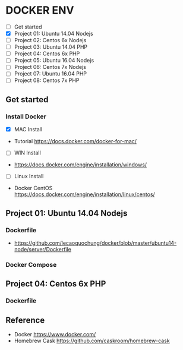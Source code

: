 # DOCKER ENV
- [ ] Get started
- [x] Project 01: Ubuntu 14.04 Nodejs
- [ ] Project 02: Centos 6x Nodejs
- [ ] Project 03: Ubuntu 14.04 PHP
- [ ] Project 04: Centos 6x PHP
- [ ] Project 05: Ubuntu 16.04 Nodejs
- [ ] Project 06: Centos 7x Nodejs
- [ ] Project 07: Ubuntu 16.04 PHP
- [ ] Project 08: Centos 7x PHP

## Get started
### Install Docker
- [x] MAC Install
 - Tutorial https://docs.docker.com/docker-for-mac/
- [ ] WIN Install
 - https://docs.docker.com/engine/installation/windows/
- [ ] Linux Install
 - Docker CentOS https://docs.docker.com/engine/installation/linux/centos/

## Project 01: Ubuntu 14.04 Nodejs
### Dockerfile
- https://github.com/lecaoquochung/docker/blob/master/ubuntu14-node/server/Dockerfile

### Docker Compose

## Project 04: Centos 6x PHP
### Dockerfile

## Reference
- Docker https://www.docker.com/
- Homebrew Cask https://github.com/caskroom/homebrew-cask
